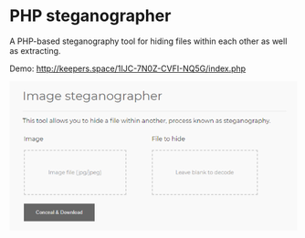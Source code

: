 # PHP steganographer
A PHP-based steganography tool for hiding files within each other as well as extracting.

Demo: http://keepers.space/1IJC-7N0Z-CVFI-NQ5G/index.php

![Preview](https://raw.githubusercontent.com/Keeperr/PHP-steganographer/master/preview.png)
